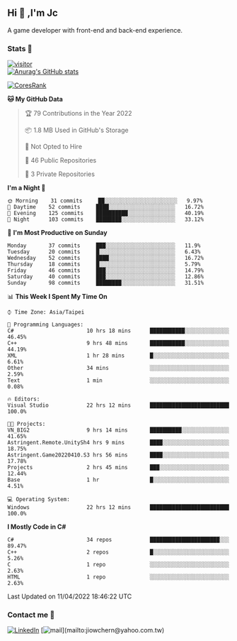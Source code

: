 ## Hi 👋 ,I'm Jc  

A game developer with front-end and back-end experience.  

### Stats  📝
[![visitor](https://visitor-badge.glitch.me/badge?page_id=jiowchern.jiowchern&style=flat-square&color=0088cc)](https://visitor-badge.glitch.me/badge?page_id=jiowchern.jiowchern&style=flat-square&color=0088cc)  
[![Anurag's GitHub stats](https://github-readme-stats.vercel.app/api?username=jiowchern&count_private=true&&show_icons=true)](https://github.com/anuraghazra/github-readme-stats)  
<!-- [![trophy](https://github-profile-trophy.vercel.app/?username=jiowchern)](https://github.com/ryo-ma/github-profile-trophy)   -->
[![CoresRank](https://cr-ss-service.azurewebsites.net/api/ScreenShot?widget=summary&username=jiowchern)](https://cr-ss-service.azurewebsites.net/api/ScreenShot?widget=summary&username=jiowchern)


<!--START_SECTION:waka-->
**🐱 My GitHub Data** 

> 🏆 79 Contributions in the Year 2022
 > 
> 📦 1.8 MB Used in GitHub's Storage 
 > 
> 🚫 Not Opted to Hire
 > 
> 📜 46 Public Repositories 
 > 
> 🔑 3 Private Repositories  
 > 
**I'm a Night 🦉** 

```text
🌞 Morning    31 commits     ██░░░░░░░░░░░░░░░░░░░░░░░   9.97% 
🌆 Daytime    52 commits     ████░░░░░░░░░░░░░░░░░░░░░   16.72% 
🌃 Evening    125 commits    ██████████░░░░░░░░░░░░░░░   40.19% 
🌙 Night      103 commits    ████████░░░░░░░░░░░░░░░░░   33.12%

```
📅 **I'm Most Productive on Sunday** 

```text
Monday       37 commits     ███░░░░░░░░░░░░░░░░░░░░░░   11.9% 
Tuesday      20 commits     █░░░░░░░░░░░░░░░░░░░░░░░░   6.43% 
Wednesday    52 commits     ████░░░░░░░░░░░░░░░░░░░░░   16.72% 
Thursday     18 commits     █░░░░░░░░░░░░░░░░░░░░░░░░   5.79% 
Friday       46 commits     ███░░░░░░░░░░░░░░░░░░░░░░   14.79% 
Saturday     40 commits     ███░░░░░░░░░░░░░░░░░░░░░░   12.86% 
Sunday       98 commits     ████████░░░░░░░░░░░░░░░░░   31.51%

```


📊 **This Week I Spent My Time On** 

```text
⌚︎ Time Zone: Asia/Taipei

💬 Programming Languages: 
C#                       10 hrs 18 mins      ███████████░░░░░░░░░░░░░░   46.45% 
C++                      9 hrs 48 mins       ███████████░░░░░░░░░░░░░░   44.19% 
XML                      1 hr 28 mins        █░░░░░░░░░░░░░░░░░░░░░░░░   6.61% 
Other                    34 mins             ░░░░░░░░░░░░░░░░░░░░░░░░░   2.59% 
Text                     1 min               ░░░░░░░░░░░░░░░░░░░░░░░░░   0.08%

🔥 Editors: 
Visual Studio            22 hrs 12 mins      █████████████████████████   100.0%

🐱‍💻 Projects: 
VN_BIG2                  9 hrs 14 mins       ██████████░░░░░░░░░░░░░░░   41.65% 
Astringent.Remote.UnitySh4 hrs 9 mins        ████░░░░░░░░░░░░░░░░░░░░░   18.75% 
Astringent.Game20220410.S3 hrs 56 mins       ████░░░░░░░░░░░░░░░░░░░░░   17.78% 
Projects                 2 hrs 45 mins       ███░░░░░░░░░░░░░░░░░░░░░░   12.44% 
Base                     1 hr                █░░░░░░░░░░░░░░░░░░░░░░░░   4.51%

💻 Operating System: 
Windows                  22 hrs 12 mins      █████████████████████████   100.0%

```

**I Mostly Code in C#** 

```text
C#                       34 repos            ██████████████████████░░░   89.47% 
C++                      2 repos             █░░░░░░░░░░░░░░░░░░░░░░░░   5.26% 
C                        1 repo              ░░░░░░░░░░░░░░░░░░░░░░░░░   2.63% 
HTML                     1 repo              ░░░░░░░░░░░░░░░░░░░░░░░░░   2.63%

```



 Last Updated on 11/04/2022 18:46:22 UTC
<!--END_SECTION:waka-->



### Contact me 💬
[![LinkedIn](https://img.shields.io/badge/-JiowchernChen-0077B5?style==flat-square&logo=LinkedIn&logoColor=white)](https://www.linkedin.com/in/jiowchern-chen-4aaa90b7/) [![mail](https://img.shields.io/badge/-jiowchern%40yahoo.com.tw-blueviolet?style=flat-square&logo=yahoo!)](mailto:jiowchern@yahoo.com.tw)    

<!-- [![Linkedin Badge](https://img.shields.io/badge/-LinkedIn-blue?style=flat-square&logo=Linkedin&logoColor=white&link=https://www.linkedin.com/in/jiowchern-chen-4aaa90b7/)](https://www.linkedin.com/in/jiowchern-chen-4aaa90b7/) -->


<!--
**jiowchern/jiowchern** is a ✨ _special_ ✨ repository because its `README.md` (this file) appears on your GitHub profile.

Here are some ideas to get you started:

- 🔭 I’m currently working on ...
- 🌱 I’m currently learning ...
- 👯 I’m looking to collaborate on ...
- 🤔 I’m looking for help with ...
- 💬 Ask me about ...
- 📫 How to reach me: ...
- 😄 Pronouns: ...
- ⚡ Fun fact: ...
-->
